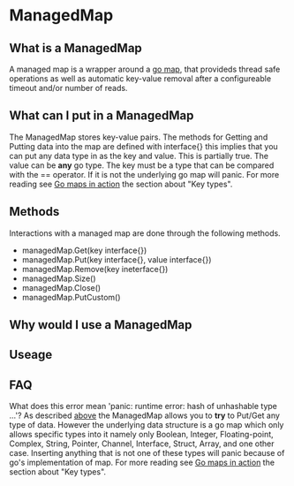 # ManagedMap

## What is a ManagedMap
A managed map is a wrapper around a [go map](https://blog.golang.org/go-maps-in-action), that provideds thread safe operations as well as automatic key-value removal after a configureable timeout and/or number of reads.

## What can I put in a ManagedMap
The ManagedMap stores key-value pairs. The methods for Getting and Putting data into the map are defined with interface{} this implies that you can put any data type in as the key and value. This is partially true. The value can be __any__ go type. The key must be a type that can be compared with the == operator. If it is not the underlying go map will panic. For more reading see [Go maps in action](https://blog.golang.org/go-maps-in-action) the section about "Key types".

## Methods
Interactions with a managed map are done through the following methods.
* managedMap.Get(key interface{})
* managedMap.Put(key interface{}, value interface{})
* managedMap.Remove(key ineterface{})
* managedMap.Size()
* managedMap.Close()
* managedMap.PutCustom()

## Why would I use a ManagedMap


## Useage

## FAQ
What does this error mean 'panic: runtime error: hash of unhashable type ...'?
As described [above](#What-can-I-put-in-a-ManagedMap) the ManagedMap allows you to __try__ to Put/Get any type of data. However the underlying data structure is a go map which only allows specific types into it namely only Boolean, Integer, Floating-point, Complex, String, Pointer, Channel, Interface, Struct, Array, and one other case. Inserting anything that is not one of these types will panic because of go's implementation of map. For more reading see [Go maps in action](https://blog.golang.org/go-maps-in-action) the section about "Key types".

